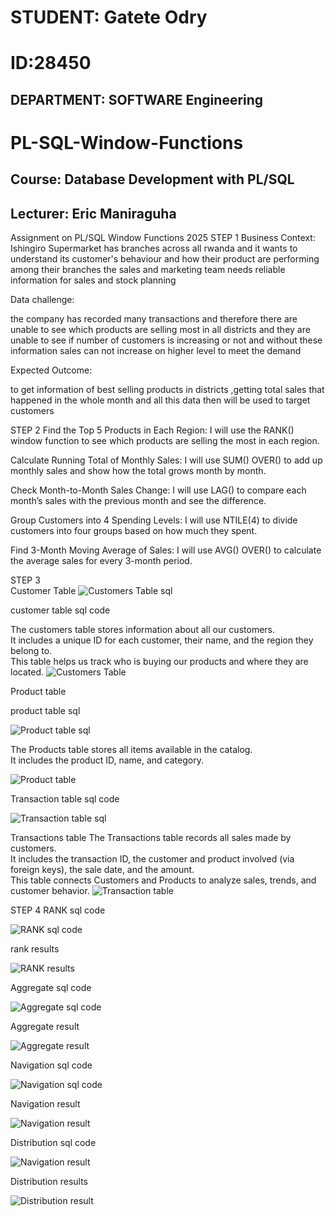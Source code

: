 # STUDENT: Gatete Odry
# ID:28450
## DEPARTMENT: SOFTWARE Engineering
# PL-SQL-Window-Functions
## Course:  Database Development with PL/SQL
## Lecturer: Eric Maniraguha
Assignment on PL/SQL Window Functions 2025
   STEP 1
Business Context:
Ishingiro Supermarket has branches across all rwanda and it wants to understand its customer's behaviour and how their product are performing among their branches the sales and marketing team needs reliable information for sales and stock planning

Data challenge:

the company has recorded many transactions and therefore there are unable to see which products are selling most in all districts and they are unable to see if number of customers is increasing or not and without these information sales can not increase on higher level to meet the demand

Expected Outcome:

to get information of best selling products in districts ,getting total sales that happened in the whole month and all this data then will be used to target customers

STEP 2 
Find the Top 5 Products in Each Region:
I will use the RANK() window function to see which products are selling the most in each region.

Calculate Running Total of Monthly Sales:
I will use SUM() OVER() to add up monthly sales and show how the total grows month by month.

Check Month-to-Month Sales Change:
I will use LAG() to compare each month’s sales with the previous month and see the difference.

Group Customers into 4 Spending Levels:
I will use NTILE(4) to divide customers into four groups based on how much they spent.

Find 3-Month Moving Average of Sales:
I will use AVG() OVER() to calculate the average sales for every 3-month period.

STEP 3  
Customer Table 
![Customers Table sql](/images/Customer%20sql%20croped.png)

customer table sql code


The customers table stores information about all our customers.  
It includes a unique ID for each customer, their name, and the region they belong to.  
This table helps us track who is buying our products and where they are located.
![Customers Table](/images/CUSTOMER%20TABLE.jpg)

Product table 

product table sql 

![Product table sql ](/images/product%20sql%20croped.png)


The Products table stores all items available in the catalog.  
It includes the product ID, name, and category.

![Product table](/images/Product%20table.png) 

Transaction table sql code

![Transaction table sql ](/images/transaction%20sql%20cropped.png) 

Transactions table 
The Transactions table records all sales made by customers.  
It includes the transaction ID, the customer and product involved (via foreign keys), the sale date, and the amount.  
This table connects Customers and Products to analyze sales, trends, and customer behavior.
![Transaction table](/images/Transaction%20table.png)

STEP 4 
RANK sql code 

![RANK sql code](/images/rank%20sql%20.png)

rank results

![RANK results](/images/rank%20results%20.png)

Aggregate sql code 

![Aggregate sql code](/images/aggregate%20sql%20code.png) 

Aggregate result

![Aggregate result](/images/distribution%20result.png) 


Navigation sql code

![Navigation sql code](/images/navigation%20sql.png) 

Navigation result 

![Navigation result](/images/navigation%20result.png) 


Distribution sql code

![Navigation result](/images/distribution%20sql.png) 

Distribution results 

![Distribution result](/images/distribution%20result.png) 











